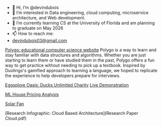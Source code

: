 - 👋 Hi, I’m @devindubois
- 👀 I’m interested in Data engineering, cloud computing, microservice architecture, and Web development.
- 🌱 I’m currently learning CS at the University of Florida and am planning to graduate on May 2026
- 📫 How to reach me:
- devindubois03@gmail.com


[Polygo: educational computer science website](https://github.com/nowji/Polygo)
Polygo is a way to learn and stay familiar with data structures and algorithms. Whether you are just starting to learn them or have studied them in the past, Polygo offers a fun way to get practice without needing to pick up a textbook. Inspired by Duolingo's gamified approach to learning a language, we hoped to replicate the experience to help developers prepare for interviews.

[Eggsplore Oasis: Ducks Unlimited Charity](https://github.com/myleecsmith/egg-depot)
[Live Demonstration](https://www.youtube.com/watch?v=zNdaQAaF5pI)


[ML House Pricing Analysis](https://deepnote.com/workspace/Location%20Pricing-c6dca2a8-6bf2-445a-a985-945f5e71ceb7/project/Trey-Koloss-Untitled-project-7db75346-9938-4ab2-b427-4ed975af08a2/notebook/Notebook%201-f4d0f380a52c42efa165e114de48d298) 

[Solar Fan](https://github.com/RAMERCADO1/MCLab4/tree/main)

[Research Infographic: Cloud Based Architecture](Research Paper Cloud.pdf)

<!---
devindubois/devindubois is a ✨ special ✨ repository because its `README.md` (this file) appears on your GitHub profile.
You can click the Preview link to take a look at your changes.
--->
